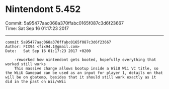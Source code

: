 # Nintendont 5.452
Commit: 5a95477aac068a370ffabc0165f087c3d6f23667  
Time: Sat Sep 16 01:17:23 2017   

-----

```
commit 5a95477aac068a370ffabc0165f087c3d6f23667
Author: FIX94 <fix94.1@gmail.com>
Date:   Sat Sep 16 01:17:23 2017 +0200

    -reworked how nintendont gets booted, hopefully everything that worked still works
    This massive change allows bootup inside a WiiU Wii VC title, so the WiiU Gamepad can be used as an input for player 1, details on that will be on gbatemp, besides that it should still work exactly as it did in the past on Wii/vWii
```
